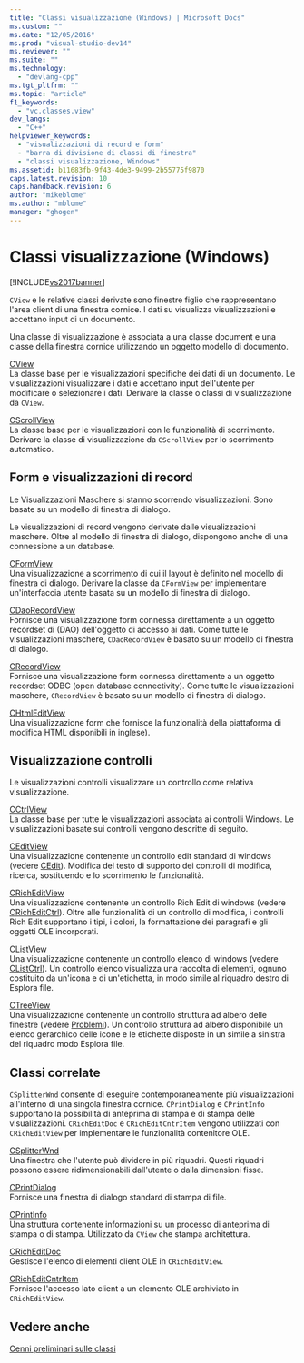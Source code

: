 ```yaml
---
title: "Classi visualizzazione (Windows) | Microsoft Docs"
ms.custom: ""
ms.date: "12/05/2016"
ms.prod: "visual-studio-dev14"
ms.reviewer: ""
ms.suite: ""
ms.technology: 
  - "devlang-cpp"
ms.tgt_pltfrm: ""
ms.topic: "article"
f1_keywords: 
  - "vc.classes.view"
dev_langs: 
  - "C++"
helpviewer_keywords: 
  - "visualizzazioni di record e form"
  - "barra di divisione di classi di finestra"
  - "classi visualizzazione, Windows"
ms.assetid: b11683fb-9f43-4de3-9499-2b55775f9870
caps.latest.revision: 10
caps.handback.revision: 6
author: "mikeblome"
ms.author: "mblome"
manager: "ghogen"
---
```

# Classi visualizzazione (Windows)
[!INCLUDE[vs2017banner](../assembler/inline/includes/vs2017banner.md)]

`CView` e le relative classi derivate sono finestre figlio che rappresentano l'area client di una finestra cornice.  I dati su visualizza visualizzazioni e accettano input di un documento.  
  
 Una classe di visualizzazione è associata a una classe document e una classe della finestra cornice utilizzando un oggetto modello di documento.  
  
 [CView](../mfc/reference/cview-class.md)  
 La classe base per le visualizzazioni specifiche dei dati di un documento.  Le visualizzazioni visualizzare i dati e accettano input dell'utente per modificare o selezionare i dati.  Derivare la classe o classi di visualizzazione da `CView`.  
  
 [CScrollView](../mfc/reference/cscrollview-class.md)  
 La classe base per le visualizzazioni con le funzionalità di scorrimento.  Derivare la classe di visualizzazione da `CScrollView` per lo scorrimento automatico.  
  
## Form e visualizzazioni di record  
 Le Visualizzazioni Maschere si stanno scorrendo visualizzazioni.  Sono basate su un modello di finestra di dialogo.  
  
 Le visualizzazioni di record vengono derivate dalle visualizzazioni maschere.  Oltre al modello di finestra di dialogo, dispongono anche di una connessione a un database.  
  
 [CFormView](../mfc/reference/cformview-class.md)  
 Una visualizzazione a scorrimento di cui il layout è definito nel modello di finestra di dialogo.  Derivare la classe da `CFormView` per implementare un'interfaccia utente basata su un modello di finestra di dialogo.  
  
 [CDaoRecordView](../mfc/reference/cdaorecordview-class.md)  
 Fornisce una visualizzazione form connessa direttamente a un oggetto recordset di \(DAO\) dell'oggetto di accesso ai dati.  Come tutte le visualizzazioni maschere, `CDaoRecordView` è basato su un modello di finestra di dialogo.  
  
 [CRecordView](../mfc/reference/crecordview-class.md)  
 Fornisce una visualizzazione form connessa direttamente a un oggetto recordset ODBC \(open database connectivity\).  Come tutte le visualizzazioni maschere, `CRecordView` è basato su un modello di finestra di dialogo.  
  
 [CHtmlEditView](../mfc/reference/chtmleditview-class.md)  
 Una visualizzazione form che fornisce la funzionalità della piattaforma di modifica HTML disponibili in inglese\).  
  
## Visualizzazione controlli  
 Le visualizzazioni controlli visualizzare un controllo come relativa visualizzazione.  
  
 [CCtrlView](../mfc/reference/cctrlview-class.md)  
 La classe base per tutte le visualizzazioni associata ai controlli Windows.  Le visualizzazioni basate sui controlli vengono descritte di seguito.  
  
 [CEditView](../mfc/reference/ceditview-class.md)  
 Una visualizzazione contenente un controllo edit standard di windows \(vedere [CEdit](../mfc/reference/cedit-class.md)\).  Modifica del testo di supporto dei controlli di modifica, ricerca, sostituendo e lo scorrimento le funzionalità.  
  
 [CRichEditView](../mfc/reference/cricheditview-class.md)  
 Una visualizzazione contenente un controllo Rich Edit di windows \(vedere [CRichEditCtrl](../mfc/reference/cricheditctrl-class.md)\).  Oltre alle funzionalità di un controllo di modifica, i controlli Rich Edit supportano i tipi, i colori, la formattazione dei paragrafi e gli oggetti OLE incorporati.  
  
 [CListView](../mfc/reference/clistview-class.md)  
 Una visualizzazione contenente un controllo elenco di windows \(vedere [CListCtrl](../mfc/reference/clistctrl-class.md)\).  Un controllo elenco visualizza una raccolta di elementi, ognuno costituito da un'icona e di un'etichetta, in modo simile al riquadro destro di Esplora file.  
  
 [CTreeView](../mfc/reference/ctreeview-class.md)  
 Una visualizzazione contenente un controllo struttura ad albero delle finestre \(vedere [Problemi](../mfc/reference/ctreectrl-class.md)\).  Un controllo struttura ad albero disponibile un elenco gerarchico delle icone e le etichette disposte in un simile a sinistra del riquadro modo Esplora file.  
  
## Classi correlate  
 `CSplitterWnd` consente di eseguire contemporaneamente più visualizzazioni all'interno di una singola finestra cornice.  `CPrintDialog` e `CPrintInfo` supportano la possibilità di anteprima di stampa e di stampa delle visualizzazioni.  `CRichEditDoc` e `CRichEditCntrItem` vengono utilizzati con `CRichEditView` per implementare le funzionalità contenitore OLE.  
  
 [CSplitterWnd](../mfc/reference/csplitterwnd-class.md)  
 Una finestra che l'utente può dividere in più riquadri.  Questi riquadri possono essere ridimensionabili dall'utente o dalla dimensioni fisse.  
  
 [CPrintDialog](../mfc/reference/cprintdialog-class.md)  
 Fornisce una finestra di dialogo standard di stampa di file.  
  
 [CPrintInfo](../mfc/reference/cprintinfo-structure.md)  
 Una struttura contenente informazioni su un processo di anteprima di stampa o di stampa.  Utilizzato da `CView` che stampa architettura.  
  
 [CRichEditDoc](../mfc/reference/cricheditdoc-class.md)  
 Gestisce l'elenco di elementi client OLE in `CRichEditView`.  
  
 [CRichEditCntrItem](../mfc/reference/cricheditcntritem-class.md)  
 Fornisce l'accesso lato client a un elemento OLE archiviato in `CRichEditView`.  
  
## Vedere anche  
 [Cenni preliminari sulle classi](../mfc/class-library-overview.md)
